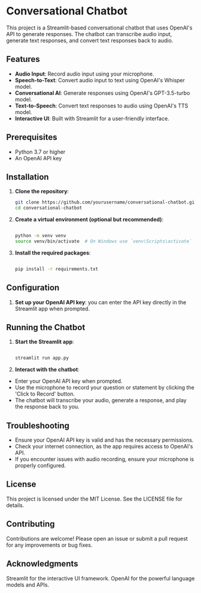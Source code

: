 # Conversational Chatbot

This project is a Streamlit-based conversational chatbot that uses OpenAI's API to generate responses. The chatbot can transcribe audio input, generate text responses, and convert text responses back to audio.

## Features

- **Audio Input**: Record audio input using your microphone.
- **Speech-to-Text**: Convert audio input to text using OpenAI's Whisper model.
- **Conversational AI**: Generate responses using OpenAI's GPT-3.5-turbo model.
- **Text-to-Speech**: Convert text responses to audio using OpenAI's TTS model.
- **Interactive UI**: Built with Streamlit for a user-friendly interface.

## Prerequisites

- Python 3.7 or higher
- An OpenAI API key

## Installation

1. **Clone the repository**:

   ```bash
   git clone https://github.com/yourusername/conversational-chatbot.git
   cd conversational-chatbot

2. **Create a virtual environment (optional but recommended)**:

   ```BASH
   
   python -m venv venv
   source venv/bin/activate  # On Windows use `venv\Scripts\activate`
   ```

3. **Install the required packages**:

   ```BASH
   
   pip install -r requirements.txt
   ```

## Configuration
1. **Set up your OpenAI API key**:
you can enter the API key directly in the Streamlit app when prompted.

## Running the Chatbot
1. **Start the Streamlit app**:

   ```BASH
   
   streamlit run app.py
   ```

2. **Interact with the chatbot**:

- Enter your OpenAI API key when prompted.
- Use the microphone to record your question or statement by clicking the 'Click to Record' button.
- The chatbot will transcribe your audio, generate a response, and play the response back to you.

## Troubleshooting
- Ensure your OpenAI API key is valid and has the necessary permissions.
- Check your internet connection, as the app requires access to OpenAI's API.
- If you encounter issues with audio recording, ensure your microphone is properly configured.

## License
This project is licensed under the MIT License. See the LICENSE file for details.

## Contributing
Contributions are welcome! Please open an issue or submit a pull request for any improvements or bug fixes.

## Acknowledgments
Streamlit for the interactive UI framework.
OpenAI for the powerful language models and APIs.

